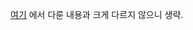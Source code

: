 [여기](https://github.com/pill27211/Baekjoon/tree/main/Gold/Math/1441_%EB%82%98%EB%88%84%EC%96%B4%20%EC%A7%88%EA%B9%8C) 에서 다룬 내용과 크게 다르지 않으니 생략.
